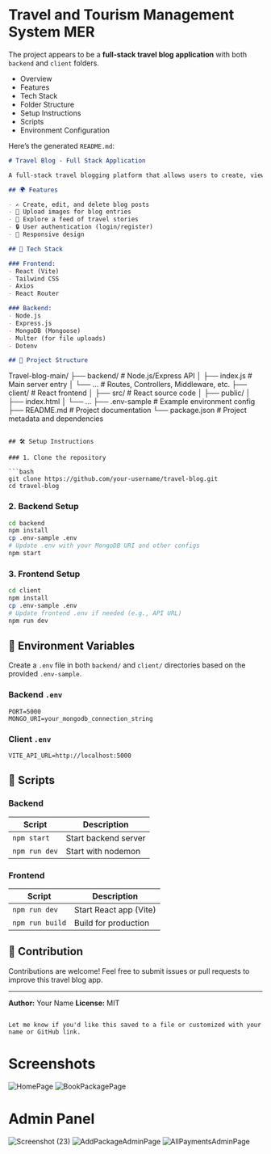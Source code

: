 # Travel and Tourism Management System MER


The project appears to be a **full-stack travel blog application** with both `backend` and `client` folders. 

* Overview
* Features
* Tech Stack
* Folder Structure
* Setup Instructions
* Scripts
* Environment Configuration

Here’s the generated `README.md`:


```markdown
# Travel Blog - Full Stack Application                                  

A full-stack travel blogging platform that allows users to create, view, and interact with travel stories. This project is built using Node.js, Express, and MongoDB on the backend, and React.js with Vite on the frontend.

## 🌍 Features

- ✍️ Create, edit, and delete blog posts
- 🌆 Upload images for blog entries
- 🧭 Explore a feed of travel stories
- 🔒 User authentication (login/register)
- 📱 Responsive design

## 🚀 Tech Stack

### Frontend:
- React (Vite)
- Tailwind CSS
- Axios
- React Router

### Backend:
- Node.js
- Express.js
- MongoDB (Mongoose)
- Multer (for file uploads)
- Dotenv

## 📁 Project Structure

```

Travel-blog-main/
├── backend/               # Node.js/Express API
│   ├── index.js           # Main server entry
│   └── ...                # Routes, Controllers, Middleware, etc.
├── client/                # React frontend
│   ├── src/               # React source code
│   ├── public/
│   ├── index.html
│   └── ...
├── .env-sample            # Example environment config
├── README.md              # Project documentation
└── package.json           # Project metadata and dependencies

````

## 🛠️ Setup Instructions

### 1. Clone the repository

```bash
git clone https://github.com/your-username/travel-blog.git
cd travel-blog
````

### 2. Backend Setup

```bash
cd backend
npm install
cp .env-sample .env
# Update .env with your MongoDB URI and other configs
npm start
```

### 3. Frontend Setup

```bash
cd client
npm install
cp .env-sample .env
# Update frontend .env if needed (e.g., API URL)
npm run dev
```

## 🔐 Environment Variables

Create a `.env` file in both `backend/` and `client/` directories based on the provided `.env-sample`.

### Backend `.env`

```
PORT=5000
MONGO_URI=your_mongodb_connection_string
```

### Client `.env`

```
VITE_API_URL=http://localhost:5000
```

## 📜 Scripts

### Backend

| Script        | Description          |
| ------------- | -------------------- |
| `npm start`   | Start backend server |
| `npm run dev` | Start with nodemon   |

### Frontend

| Script          | Description            |
| --------------- | ---------------------- |
| `npm run dev`   | Start React app (Vite) |
| `npm run build` | Build for production   |

## 🤝 Contribution

Contributions are welcome! Feel free to submit issues or pull requests to improve this travel blog app.

---

**Author:** Your Name
**License:** MIT

```

Let me know if you'd like this saved to a file or customized with your name or GitHub link.
```


# Screenshots
![HomePage](https://github.com/Sanjayng125/MERN-Travel-Tourism-App/assets/106653066/504bb803-217d-402a-9087-fed08986d6b1)
![BookPackagePage](https://github.com/Sanjayng125/MERN-Travel-Tourism-App/assets/106653066/9733432f-e462-4eff-819e-66cba510c8b6)

# Admin Panel
![Screenshot (23)](https://github.com/Sanjayng125/MERN-Travel-Tourism-App/assets/106653066/8b4409ab-d8a5-4fd8-bc3d-987667fba72c)
![AddPackageAdminPage](https://github.com/Sanjayng125/MERN-Travel-Tourism-App/assets/106653066/79c05dd8-45f8-477d-801d-6d1432e042fe)
![AllPaymentsAdminPage](https://github.com/Sanjayng125/MERN-Travel-Tourism-App/assets/106653066/de0963bf-3f1b-47c4-ab0f-bbae33371150)


